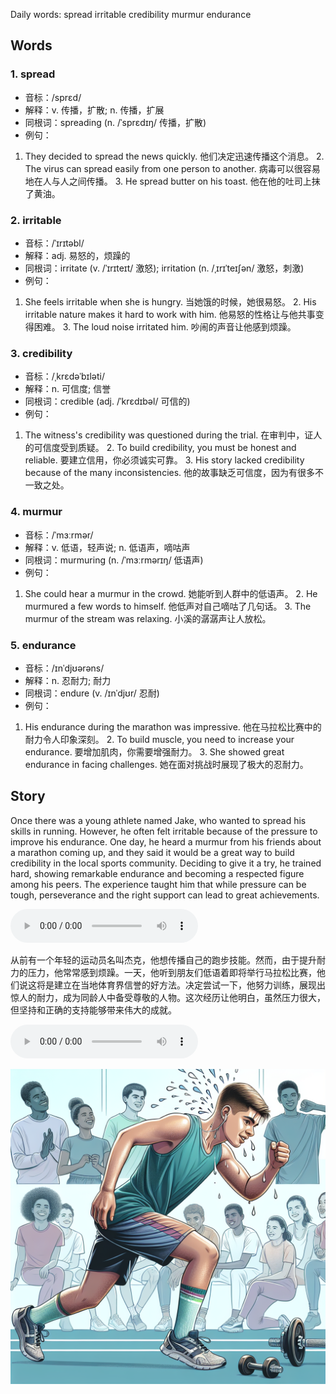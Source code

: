 Daily words: spread irritable credibility murmur endurance

## Words
### 1. spread
- 音标：/sprɛd/ <span style="cursor: pointer;" onclick="document.getElementById('audio-player-1').play()"><i class="fas fa-volume-up"></i></span>
<audio id="audio-player-1" src="audios/words/spread.mp3" style="display:none;"></audio>
- 解释：v. 传播，扩散; n. 传播，扩展
- 同根词：spreading (n. /ˈsprɛdɪŋ/ 传播，扩散)
- 例句：
1. They decided to spread the news quickly. 他们决定迅速传播这个消息。 2. The virus can spread easily from one person to another. 病毒可以很容易地在人与人之间传播。 3. He spread butter on his toast. 他在他的吐司上抹了黄油。

### 2. irritable
- 音标：/ˈɪrɪtəbl/ <span style="cursor: pointer;" onclick="document.getElementById('audio-player-2').play()"><i class="fas fa-volume-up"></i></span>
<audio id="audio-player-2" src="audios/words/irritable.mp3" style="display:none;"></audio>
- 解释：adj. 易怒的，烦躁的
- 同根词：irritate (v. /ˈɪrɪteɪt/ 激怒); irritation (n. /ˌɪrɪˈteɪʃən/ 激怒，刺激)
- 例句：
1. She feels irritable when she is hungry. 当她饿的时候，她很易怒。 2. His irritable nature makes it hard to work with him. 他易怒的性格让与他共事变得困难。 3. The loud noise irritated him. 吵闹的声音让他感到烦躁。

### 3. credibility
- 音标：/ˌkrɛdəˈbɪləti/ <span style="cursor: pointer;" onclick="document.getElementById('audio-player-3').play()"><i class="fas fa-volume-up"></i></span>
<audio id="audio-player-3" src="audios/words/credibility.mp3" style="display:none;"></audio>
- 解释：n. 可信度; 信誉
- 同根词：credible (adj. /ˈkrɛdɪbəl/ 可信的)
- 例句：
1. The witness's credibility was questioned during the trial. 在审判中，证人的可信度受到质疑。 2. To build credibility, you must be honest and reliable. 要建立信用，你必须诚实可靠。 3. His story lacked credibility because of the many inconsistencies. 他的故事缺乏可信度，因为有很多不一致之处。

### 4. murmur
- 音标：/ˈmɜːrmər/ <span style="cursor: pointer;" onclick="document.getElementById('audio-player-4').play()"><i class="fas fa-volume-up"></i></span>
<audio id="audio-player-4" src="audios/words/murmur.mp3" style="display:none;"></audio>
- 解释：v. 低语，轻声说; n. 低语声，嘀咕声
- 同根词：murmuring (n. /ˈmɜːrmərɪŋ/ 低语声)
- 例句：
1. She could hear a murmur in the crowd. 她能听到人群中的低语声。 2. He murmured a few words to himself. 他低声对自己嘀咕了几句话。 3. The murmur of the stream was relaxing. 小溪的潺潺声让人放松。

### 5. endurance
- 音标：/ɪnˈdjʊərəns/ <span style="cursor: pointer;" onclick="document.getElementById('audio-player-5').play()"><i class="fas fa-volume-up"></i></span>
<audio id="audio-player-5" src="audios/words/endurance.mp3" style="display:none;"></audio>
- 解释：n. 忍耐力; 耐力
- 同根词：endure (v. /ɪnˈdjʊr/ 忍耐)
- 例句：
1. His endurance during the marathon was impressive. 他在马拉松比赛中的耐力令人印象深刻。 2. To build muscle, you need to increase your endurance. 要增加肌肉，你需要增强耐力。 3. She showed great endurance in facing challenges. 她在面对挑战时展现了极大的忍耐力。

## Story
Once there was a young athlete named Jake, who wanted to spread his skills in running. However, he often felt irritable because of the pressure to improve his endurance. One day, he heard a murmur from his friends about a marathon coming up, and they said it would be a great way to build credibility in the local sports community. Deciding to give it a try, he trained hard, showing remarkable endurance and becoming a respected figure among his peers. The experience taught him that while pressure can be tough, perseverance and the right support can lead to great achievements.

<audio controls>
  <source src="./audios/story/2024-09-30-english.mp3" type="audio/mpeg">
  你的浏览器不支持音频元素。
</audio>
  

从前有一个年轻的运动员名叫杰克，他想传播自己的跑步技能。然而，由于提升耐力的压力，他常常感到烦躁。一天，他听到朋友们低语着即将举行马拉松比赛，他们说这将是建立在当地体育界信誉的好方法。决定尝试一下，他努力训练，展现出惊人的耐力，成为同龄人中备受尊敬的人物。这次经历让他明白，虽然压力很大，但坚持和正确的支持能够带来伟大的成就。

<audio controls>
  <source src="./audios/story/2024-09-30-chinese.mp3" type="audio/mpeg">
  你的浏览器不支持音频元素。
</audio>
  

![story](./images/2024-09-30.png)

